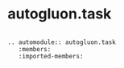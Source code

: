 # autogluon.task

```eval_rst

.. automodule:: autogluon.task
   :members:
   :imported-members:
```

